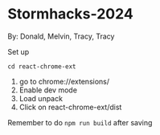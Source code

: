 # Stormhacks-2024
By: Donald, Melvin, Tracy, Tracy

Set up
```
cd react-chrome-ext
```

1. go to chrome://extensions/
2. Enable dev mode
3. Load unpack
4. Click on react-chrome-ext/dist

Remember to do `npm run build` after saving